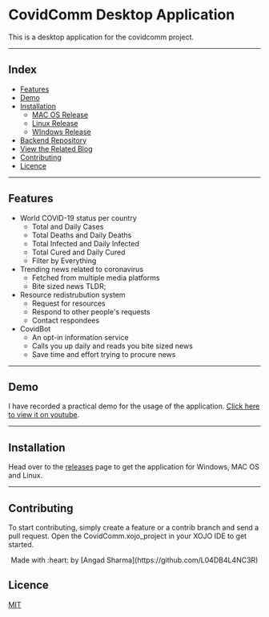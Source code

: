 # CovidComm Desktop Application

This is a desktop application for the covidcomm project.

---

## Index 

* [Features](#features)
* [Demo](#Demo)
* [Installation](#installation)
  * [MAC OS Release](https://github.com/L04DB4L4NC3R/covidcomm-ui/releases/download/v1.0/Mac.OS.X.Cocoa.Intel.tar.xz)
  * [Linux Release](https://github.com/L04DB4L4NC3R/covidcomm-ui/releases/download/v1.0/Linux.64.bit.tar.xz)
  * [WIndows Release](https://github.com/L04DB4L4NC3R/covidcomm-ui/releases/download/v1.0/Windows.zip)
* [Backend Repository](https://github.com/L04DB4L4NC3R/covidcomm)
* [View the Related Blog]()
* [Contributing](#contributing)
* [Licence](#licence)

---

## Features

* World COVID-19 status per country
  * Total and Daily Cases
  * Total Deaths and Daily Deaths
  * Total Infected and Daily Infected
  * Total Cured and Daily Cured
  * Filter by Everything
* Trending news related to coronavirus
  * Fetched from multiple media platforms
  * Bite sized news TLDR;
* Resource redistrubution system
  * Request for resources
  * Respond to other people's requests
  * Contact respondees
* CovidBot
  * An opt-in information service
  * Calls you up daily and reads you bite sized news
  * Save time and effort trying to procure news

---

## Demo

I have recorded a practical demo for the usage of the application. [Click here to view it on youtube](https://youtu.be/QAZf4J9LSnY).

---

## Installation

Head over to the [releases](https://github.com/L04DB4L4NC3R/covidcomm-ui/releases) page to get the application for Windows, MAC OS and Linux.

---

## Contributing

To start contributing, simply create a feature or a contrib branch and send a pull request. Open the CovidComm.xojo_project in your XOJO IDE to get started.

<p align="center">
Made with :heart: by [Angad Sharma](https://github.com/L04DB4L4NC3R)
</p>

## Licence

[MIT](./LICENCE)
